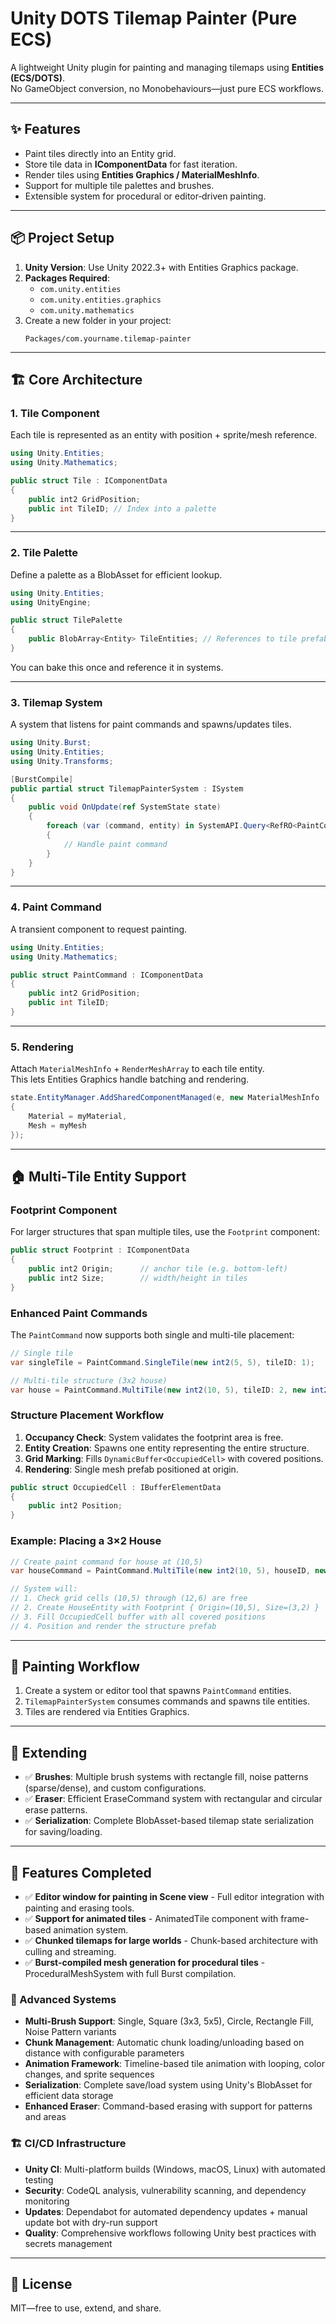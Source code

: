 # Unity DOTS Tilemap Painter (Pure ECS)

A lightweight Unity plugin for painting and managing tilemaps using **Entities (ECS/DOTS)**.  
No GameObject conversion, no Monobehaviours—just pure ECS workflows.

---

## ✨ Features
- Paint tiles directly into an Entity grid.
- Store tile data in **IComponentData** for fast iteration.
- Render tiles using **Entities Graphics / MaterialMeshInfo**.
- Support for multiple tile palettes and brushes.
- Extensible system for procedural or editor‑driven painting.

---

## 📦 Project Setup
1. **Unity Version**: Use Unity 2022.3+ with Entities Graphics package.
2. **Packages Required**:
   - `com.unity.entities`
   - `com.unity.entities.graphics`
   - `com.unity.mathematics`
3. Create a new folder in your project:  
   ```
   Packages/com.yourname.tilemap-painter
   ```

---

## 🏗️ Core Architecture

### 1. Tile Component
Each tile is represented as an entity with position + sprite/mesh reference.

```csharp
using Unity.Entities;
using Unity.Mathematics;

public struct Tile : IComponentData
{
    public int2 GridPosition;
    public int TileID; // Index into a palette
}
```

---

### 2. Tile Palette
Define a palette as a BlobAsset for efficient lookup.

```csharp
using Unity.Entities;
using UnityEngine;

public struct TilePalette
{
    public BlobArray<Entity> TileEntities; // References to tile prefabs
}
```

You can bake this once and reference it in systems.

---

### 3. Tilemap System
A system that listens for paint commands and spawns/updates tiles.

```csharp
using Unity.Burst;
using Unity.Entities;
using Unity.Transforms;

[BurstCompile]
public partial struct TilemapPainterSystem : ISystem
{
    public void OnUpdate(ref SystemState state)
    {
        foreach (var (command, entity) in SystemAPI.Query<RefRO<PaintCommand>>().WithEntityAccess())
        {
            // Handle paint command
        }
    }
}
```

---

### 4. Paint Command
A transient component to request painting.

```csharp
using Unity.Entities;
using Unity.Mathematics;

public struct PaintCommand : IComponentData
{
    public int2 GridPosition;
    public int TileID;
}
```

---

### 5. Rendering
Attach `MaterialMeshInfo` + `RenderMeshArray` to each tile entity.  
This lets Entities Graphics handle batching and rendering.

```csharp
state.EntityManager.AddSharedComponentManaged(e, new MaterialMeshInfo
{
    Material = myMaterial,
    Mesh = myMesh
});
```

---

## 🏠 Multi‑Tile Entity Support

### Footprint Component
For larger structures that span multiple tiles, use the `Footprint` component:

```csharp
public struct Footprint : IComponentData
{
    public int2 Origin;      // anchor tile (e.g. bottom-left)
    public int2 Size;        // width/height in tiles
}
```

### Enhanced Paint Commands
The `PaintCommand` now supports both single and multi-tile placement:

```csharp
// Single tile
var singleTile = PaintCommand.SingleTile(new int2(5, 5), tileID: 1);

// Multi-tile structure (3x2 house)
var house = PaintCommand.MultiTile(new int2(10, 5), tileID: 2, new int2(3, 2));
```

### Structure Placement Workflow
1. **Occupancy Check**: System validates the footprint area is free.
2. **Entity Creation**: Spawns one entity representing the entire structure.
3. **Grid Marking**: Fills `DynamicBuffer<OccupiedCell>` with covered positions.
4. **Rendering**: Single mesh prefab positioned at origin.

```csharp
public struct OccupiedCell : IBufferElementData
{
    public int2 Position;
}
```

### Example: Placing a 3×2 House
```csharp
// Create paint command for house at (10,5)
var houseCommand = PaintCommand.MultiTile(new int2(10, 5), houseID, new int2(3, 2));

// System will:
// 1. Check grid cells (10,5) through (12,6) are free
// 2. Create HouseEntity with Footprint { Origin=(10,5), Size=(3,2) }
// 3. Fill OccupiedCell buffer with all covered positions
// 4. Position and render the structure prefab
```

---

## 🎨 Painting Workflow
1. Create a system or editor tool that spawns `PaintCommand` entities.
2. `TilemapPainterSystem` consumes commands and spawns tile entities.
3. Tiles are rendered via Entities Graphics.

---

## 🔌 Extending
- ✅ **Brushes**: Multiple brush systems with rectangle fill, noise patterns (sparse/dense), and custom configurations.
- ✅ **Eraser**: Efficient EraseCommand system with rectangular and circular erase patterns.
- ✅ **Serialization**: Complete BlobAsset-based tilemap state serialization for saving/loading.

---

## 🚀 Features Completed
- ✅ **Editor window for painting in Scene view** - Full editor integration with painting and erasing tools.
- ✅ **Support for animated tiles** - AnimatedTile component with frame-based animation system.
- ✅ **Chunked tilemaps for large worlds** - Chunk-based architecture with culling and streaming.
- ✅ **Burst-compiled mesh generation for procedural tiles** - ProceduralMeshSystem with full Burst compilation.

### 🔧 Advanced Systems
- **Multi-Brush Support**: Single, Square (3x3, 5x5), Circle, Rectangle Fill, Noise Pattern variants
- **Chunk Management**: Automatic chunk loading/unloading based on distance with configurable parameters
- **Animation Framework**: Timeline-based tile animation with looping, color changes, and sprite sequences  
- **Serialization**: Complete save/load system using Unity's BlobAsset for efficient data storage
- **Enhanced Eraser**: Command-based erasing with support for patterns and areas

### 🏗️ CI/CD Infrastructure
- **Unity CI**: Multi-platform builds (Windows, macOS, Linux) with automated testing
- **Security**: CodeQL analysis, vulnerability scanning, and dependency monitoring
- **Updates**: Dependabot for automated dependency updates + manual update bot with dry-run support
- **Quality**: Comprehensive workflows following Unity best practices with secrets management  

---

## 📜 License
MIT—free to use, extend, and share.
